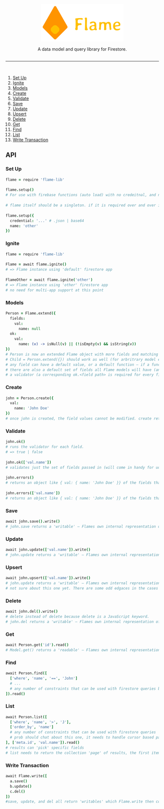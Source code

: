 <br>
<p align="center">
  <img width="270" height="122" src="/img/flame.png">
</p>
<p align="center">
  A data model and query library for Firestore.
</>
<br>
<br>
<hr style='height: 1px;'/>
<br>

1. [Set Up](#set-up)
2. [Ignite](#ignite)
3. [Models](#models)
5. [Create](#create)
6. [Validate](#validate)
7. [Save](#save)
8. [Update](#update)
9. [Upsert](#upsert)
10. [Delete](#delete)
11. [Get](#get)
12. [Find](#find)
13. [List](#list)
14. [Write Transaction](#write-transaction)

## API

### Set Up
```coffeescript
flame = require 'flame-lib'

flame.setup()
# For use with firebase functions (auto load) with no credeitnal, and no name.

# flame itself should be a singleton. if it is required over and over in the same process (web server), each flame = require 'flame-lib' should return the same object.

flame.setup({
  credential: '...' # .json | base64
  name: 'other'
})
```

### Ignite
```coffeescript
flame = require 'flame-lib'

Flame = await flame.ignite()
# => Flame instance using 'default' firestore app

FlameOther = await flame.ignite('other')
# => Flame instance using 'other' firestore app
# no need for multi-app support at this point
```


### Models
```coffeescript
Person = Flame.extend({
  fields:
    val:
      name: null
  ok:
    val:
      name: (v) -> isNull(v) || (!isEmpty(v) && isString(v))
})
# Person is now an extended Flame object with more fields and matching validators.
# Child = Person.extend({}) should work as well (for arbritrary model extension)
# any field can have a default value, or a default function – if a function is supplied, when creating a new instance of the model, the function should be run to generate the value (eg, good for generating new IDs, or an Idempotency Key depends on things not known until the instance is created, but created the same way for all Models.
# there are also a default set of fields all Flame models will have (and eventually some should be excludeable via options parameter I suppose)
# a validator (a corresponding ok.<field path> is required for every field
```

### Create
```coffeescript
john = Person.create({
  val:
    name: 'John Doe'
})
# once john is created, the field values cannot be modified. create returns an instance with imutable fields. This forces some better coding habbits (on my part) and helps me reason about what *is* going into the database.
```

### Validate
```coffeescript
john.ok()
# runs the validator for each field.
# => true | false

john.ok(['val.name'])
# validates just the set of fields passed in (will come in handy for udpates)

john.errors()
# returns an object like { val: { name: 'John Doe' }} of the fields that are not valid.

john.errors(['val.name'])
# returns an object like { val: { name: 'John Doe' }} of the fields that are not valid but only for the passed in fields
```

### Save
```coffeescript
await john.save().write()
# john.save returns a 'writable' – Flames own internal representation of what can be turned into a firebase document reference and the javascript object for saving to firestore.
```

### Update
```coffeescript
await john.update(['val.name']).write()
# john.update returns a 'writable' – Flames own internal representation of what can be turned into a firebase document reference and the javascript object for updating firestore.
```

### Upsert
```coffeescript
await john.upsert(['val.name']).write()
# john.update returns a 'writable' – Flames own internal representation of what can be turned into a firebase document reference and the javascript object for saving or updating firestore.
# not sure about this one yet. There are some odd edgaces in the cases I use 'upsert' style operations...
```

### Delete
```coffeescript
await john.del().write()
# delete instead of delete because delete is a JavaScript keyword.
# john.del returns a 'writable' – Flames own internal representation of what can be turned into a firebase document reference and the javascript object for deleting from firestore.
```

### Get
```coffeescript
await Person.get('id').read()
# Model.get() returns a 'readable' – Flames own internal representation of what can be turned into a firestore document reference for reading from firestore
```

### Find
```coffeescript
await Person.find([
  ['where', 'name', '==', 'John']
  # ...
  # any number of constraints that can be used with firestore queries but for a single document only
]).read()
```

### List
```coffeescript
await Person.list([
  ['where', 'name', '>', 'J'],
  ['order_by', 'name']
  # any number of constraints that can be used with firestore queries 
  # prob should chat about this one, it needs to handle cursor based paging and firestore has some really odd quirks here
], ['meta.id', 'val.name']).read()
# results can 'pick' specific fields
# list needs to return the collection 'page' of results, the first item in the collection, and the last item in the collection
```

### Write Transaction
```coffeescript
await Flame.write([
  a.save()
  b.update()
  c.del()
])
#save, update, and del all return 'writables' which Flame.write then converts into a firestore write batch
```

